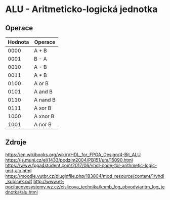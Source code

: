 # ALU - Aritmeticko-logická jednotka

## Operace

Hodnota | Operace
--------|--------
0000    | A + B
0001    | B - A
0010    | A - B
0011    | A * B
0100    | A or B
0101    | A and B
0110    | A nand B
0111    | A xor B
1000    | A xnor B
1001    | A nor B



## Zdroje
https://en.wikibooks.org/wiki/VHDL_for_FPGA_Design/4-Bit_ALU
https://is.muni.cz/el/1433/podzim2004/PB151/um/15090.html
https://www.fpga4student.com/2017/06/vhdl-code-for-arithmetic-logic-unit-alu.html
https://moodle.vutbr.cz/pluginfile.php/183804/mod_resource/content/1/vhdl_kubicek.pdf
http://www.et-pocitacovesystemy.wz.cz/cislicova_technika/komb_log_obvody/aritm_log_jednotka/alu.html



